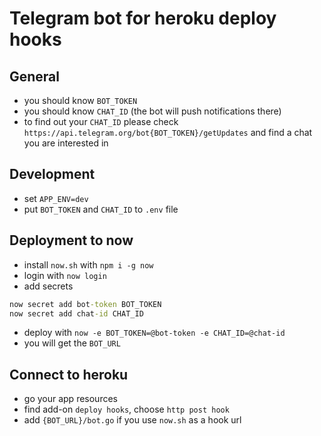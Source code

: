 # Telegram bot for heroku deploy hooks

## General

- you should know `BOT_TOKEN`
- you should know `CHAT_ID` (the bot will push notifications there)
- to find out your `CHAT_ID` please check `https://api.telegram.org/bot{BOT_TOKEN}/getUpdates` and find a chat
you are interested in

## Development

- set `APP_ENV=dev`
- put `BOT_TOKEN` and `CHAT_ID` to `.env` file

## Deployment to now

- install `now.sh` with `npm i -g now`
- login with `now login`
- add secrets
```cmd
now secret add bot-token BOT_TOKEN
now secret add chat-id CHAT_ID
```
- deploy with `now -e BOT_TOKEN=@bot-token -e CHAT_ID=@chat-id`
- you will get the `BOT_URL`

## Connect to heroku

- go your app resources
- find add-on `deploy hooks`, choose `http post hook`
- add `{BOT_URL}/bot.go` if you use `now.sh` as a hook url
